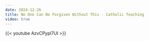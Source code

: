 ```yaml
---
date: 2024-12-26
title: No One Can Be Forgiven Without This - Catholic Teaching
video: true
---
```



{{< youtube AzvCPypl7UI >}}
